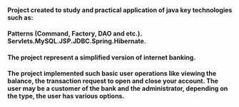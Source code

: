 <h4>Project created to study and practical application of java key technologies such as:</h4>
<p><h4>Patterns (Command, Factory, DAO and etc.). Servlets.MySQL.JSP.JDBC.Spring.Hibernate.</h4></p>
<h4>The project represent a simplified version of internet banking.</h4>
<h4>The project implemented such basic user operations like viewing the balance, 
the transaction request to open and close your account. The user may be a customer 
of the bank and the administrator, depending on the type, the user has various options.</h4>

